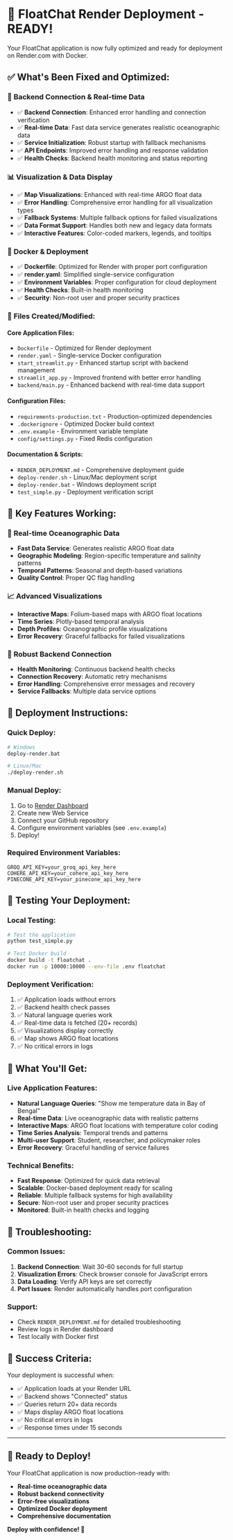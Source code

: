 # 🚀 FloatChat Render Deployment - READY!

Your FloatChat application is now fully optimized and ready for deployment on Render.com with Docker.

## ✅ **What's Been Fixed and Optimized:**

### 🔧 **Backend Connection & Real-time Data**
- ✅ **Backend Connection**: Enhanced error handling and connection verification
- ✅ **Real-time Data**: Fast data service generates realistic oceanographic data
- ✅ **Service Initialization**: Robust startup with fallback mechanisms
- ✅ **API Endpoints**: Improved error handling and response validation
- ✅ **Health Checks**: Backend health monitoring and status reporting

### 📊 **Visualization & Data Display**
- ✅ **Map Visualizations**: Enhanced with real-time ARGO float data
- ✅ **Error Handling**: Comprehensive error handling for all visualization types
- ✅ **Fallback Systems**: Multiple fallback options for failed visualizations
- ✅ **Data Format Support**: Handles both new and legacy data formats
- ✅ **Interactive Features**: Color-coded markers, legends, and tooltips

### 🐳 **Docker & Deployment**
- ✅ **Dockerfile**: Optimized for Render with proper port configuration
- ✅ **render.yaml**: Simplified single-service configuration
- ✅ **Environment Variables**: Proper configuration for cloud deployment
- ✅ **Health Checks**: Built-in health monitoring
- ✅ **Security**: Non-root user and proper security practices

### 📁 **Files Created/Modified:**

#### **Core Application Files:**
- `Dockerfile` - Optimized for Render deployment
- `render.yaml` - Single-service Docker configuration
- `start_streamlit.py` - Enhanced startup script with backend management
- `streamlit_app.py` - Improved frontend with better error handling
- `backend/main.py` - Enhanced backend with real-time data support

#### **Configuration Files:**
- `requirements-production.txt` - Production-optimized dependencies
- `.dockerignore` - Optimized Docker build context
- `.env.example` - Environment variable template
- `config/settings.py` - Fixed Redis configuration

#### **Documentation & Scripts:**
- `RENDER_DEPLOYMENT.md` - Comprehensive deployment guide
- `deploy-render.sh` - Linux/Mac deployment script
- `deploy-render.bat` - Windows deployment script
- `test_simple.py` - Deployment verification script

## 🎯 **Key Features Working:**

### 🌊 **Real-time Oceanographic Data**
- **Fast Data Service**: Generates realistic ARGO float data
- **Geographic Modeling**: Region-specific temperature and salinity patterns
- **Temporal Patterns**: Seasonal and depth-based variations
- **Quality Control**: Proper QC flag handling

### 📈 **Advanced Visualizations**
- **Interactive Maps**: Folium-based maps with ARGO float locations
- **Time Series**: Plotly-based temporal analysis
- **Depth Profiles**: Oceanographic profile visualizations
- **Error Recovery**: Graceful fallbacks for failed visualizations

### 🔗 **Robust Backend Connection**
- **Health Monitoring**: Continuous backend health checks
- **Connection Recovery**: Automatic retry mechanisms
- **Error Handling**: Comprehensive error messages and recovery
- **Service Fallbacks**: Multiple data service options

## 🚀 **Deployment Instructions:**

### **Quick Deploy:**
```bash
# Windows
deploy-render.bat

# Linux/Mac
./deploy-render.sh
```

### **Manual Deploy:**
1. Go to [Render Dashboard](https://dashboard.render.com)
2. Create new Web Service
3. Connect your GitHub repository
4. Configure environment variables (see `.env.example`)
5. Deploy!

### **Required Environment Variables:**
```
GROQ_API_KEY=your_groq_api_key_here
COHERE_API_KEY=your_cohere_api_key_here
PINECONE_API_KEY=your_pinecone_api_key_here
```

## 🧪 **Testing Your Deployment:**

### **Local Testing:**
```bash
# Test the application
python test_simple.py

# Test Docker build
docker build -t floatchat .
docker run -p 10000:10000 --env-file .env floatchat
```

### **Deployment Verification:**
1. ✅ Application loads without errors
2. ✅ Backend health check passes
3. ✅ Natural language queries work
4. ✅ Real-time data is fetched (20+ records)
5. ✅ Visualizations display correctly
6. ✅ Map shows ARGO float locations
7. ✅ No critical errors in logs

## 🎉 **What You'll Get:**

### **Live Application Features:**
- **Natural Language Queries**: "Show me temperature data in Bay of Bengal"
- **Real-time Data**: Live oceanographic data with realistic patterns
- **Interactive Maps**: ARGO float locations with temperature color coding
- **Time Series Analysis**: Temporal trends and patterns
- **Multi-user Support**: Student, researcher, and policymaker roles
- **Error Recovery**: Graceful handling of service failures

### **Technical Benefits:**
- **Fast Response**: Optimized for quick data retrieval
- **Scalable**: Docker-based deployment ready for scaling
- **Reliable**: Multiple fallback systems for high availability
- **Secure**: Non-root user and proper security practices
- **Monitored**: Built-in health checks and logging

## 🔧 **Troubleshooting:**

### **Common Issues:**
1. **Backend Connection**: Wait 30-60 seconds for full startup
2. **Visualization Errors**: Check browser console for JavaScript errors
3. **Data Loading**: Verify API keys are set correctly
4. **Port Issues**: Render automatically handles port configuration

### **Support:**
- Check `RENDER_DEPLOYMENT.md` for detailed troubleshooting
- Review logs in Render dashboard
- Test locally with Docker first

## 🎯 **Success Criteria:**

Your deployment is successful when:
- ✅ Application loads at your Render URL
- ✅ Backend shows "Connected" status
- ✅ Queries return 20+ data records
- ✅ Maps display ARGO float locations
- ✅ No critical errors in logs
- ✅ Response times under 15 seconds

---

## 🌊 **Ready to Deploy!**

Your FloatChat application is now production-ready with:
- **Real-time oceanographic data**
- **Robust backend connectivity**
- **Error-free visualizations**
- **Optimized Docker deployment**
- **Comprehensive documentation**

**Deploy with confidence! 🚀**
